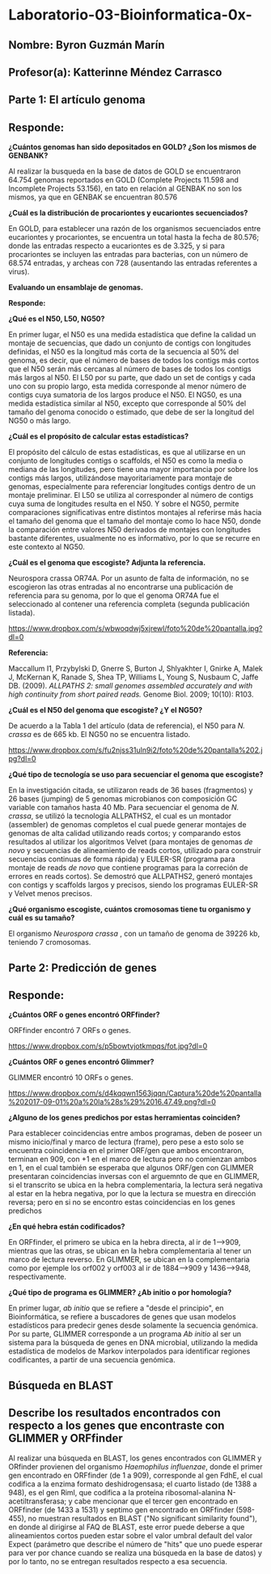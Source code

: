 # Laboratorio-03-Bioinformatica-0x-

## Nombre: Byron Guzmán Marín

## Profesor(a): Katterinne Méndez Carrasco


## Parte 1: El artículo genoma

## Responde:
__¿Cuántos genomas han sido depositados en GOLD? ¿Son los mismos de GENBANK?__

Al realizar la busqueda en la base de datos de GOLD se encuentraron 64.754 genomas reportados en GOLD (Complete Projects 11.598 and Incomplete Projects 53.156), en tato en relación al GENBAK no son los mismos, ya que en GENBAK se encuentran 80.576

__¿Cuál es la distribución de procariontes y eucariontes secuenciados?__

En GOLD, para establecer una razón de los organismos secuenciados entre eucariontes y procariontes, se encuentra un total hasta la fecha de  80.576; donde las entradas respecto a eucariontes es de 3.325, y si para procariontes se incluyen las entradas para bacterias, con un número de 68.574 entradas, y archeas con 728 (ausentando las entradas referentes a virus).

__Evaluando un ensamblaje de genomas.__

__Responde:__

__¿Qué es el N50, L50, NG50?__

En primer lugar, el N50 es una medida estadística que define la calidad un montaje de secuencias, que dado un conjunto de contigs con longitudes definidas, el N50 es la longitud más corta de la secuencia al 50% del genoma, es decir, que el número de bases de todos los contigs más cortos que el N50 serán más cercanas al número de bases de todos los contigs más largos al N50. El L50 por su parte, que dado un set de contigs y cada uno con su propio largo, esta medida corresponde al menor número de contigs cuya sumatoria de los largos produce el N50. El NG50, es una medida estadística similar al N50, excepto que corresponde al 50% del tamaño del genoma conocido o estimado, que debe de ser la longitud del NG50 o más largo. 

__¿Cuál es el propósito de calcular estas estadísticas?__

El propósito del cálculo de estas estadísticas, es que al utilizarse en un conjunto de longitudes contigs o scaffolds, el N50 es como la media o mediana de las longitudes, pero tiene una mayor importancia por sobre los contigs más largos, utilizándose mayoritariamente para montaje de genomas, especialmente para referenciar longitudes contigs dentro de un montaje preliminar. El L50 se utiliza al corresponder al número de contigs cuya suma de longitudes resulta en el N50. Y sobre el NG50, permite comparaciones significativas entre distintos montajes al referirse más hacia el tamaño del genoma que el tamaño del montaje como lo hace N50, donde la comparación entre valores N50 derivados de montajes con longitudes bastante diferentes, usualmente no es informativo, por lo que se recurre en este contexto al NG50.

__¿Cuál es el genoma que escogiste? Adjunta la referencia.__

 Neurospora crassa </em> OR74A. Por un asunto de falta de información, no se escogieron las otras entradas al no encontrarse una publicación de referencia para su genoma, por lo que el genoma OR74A fue el seleccionado al contener una referencia completa (segunda publicación listada).

https://www.dropbox.com/s/wbwoqdwj5xjrewl/foto%20de%20pantalla.jpg?dl=0

__Referencia:__

Maccallum I1, Przybylski D, Gnerre S, Burton J, Shlyakhter I, Gnirke A, Malek J, McKernan K, Ranade S, Shea TP, Williams L, Young S, Nusbaum C, Jaffe DB. (2009). <em>ALLPATHS 2: small genomes assembled accurately and with high continuity from short paired reads.</em> Genome Biol. 2009; 10(10): R103. 

__¿Cuál es el N50 del genoma que escogiste? ¿Y el NG50?__

De acuerdo a la Tabla 1 del artículo (data de referencia), el N50 para <em> N. crassa </em> es de 665 kb. El NG50 no se encuentra listado.

https://www.dropbox.com/s/fu2njss31uln9i2/foto%20de%20pantalla%202.jpg?dl=0

__¿Qué tipo de tecnología se uso para secuenciar el genoma que escogiste?__

En la investigación citada, se utilizaron reads de 36 bases (fragmentos) y 26 bases (jumping) de 5 genomas microbianos con composición GC variable con tamaños hasta 40 Mb. Para secuenciar el genoma de <em>N. crassa</em>, se utilizó la tecnologia ALLPATHS2, el cual es un montador (assembler) de genomas completos el cual puede generar montajes de genomas de alta calidad utilizando reads cortos; y comparando estos resultados al utilizar los algoritmos Velvet (para montajes de genomas <em> de novo </em> y secuencias de alineamiento de reads cortos, utilizado para construir secuencias continuas de forma rápida) y EULER-SR (programa para montaje de reads <em> de novo </em> que contiene programas para la correción de errores en reads cortos). Se demostró que ALLPATHS2, generó montajes con contigs y scaffolds largos y precisos, siendo los programas EULER-SR y Velvet menos precisos.

__¿Qué organismo escogiste, cuántos cromosomas tiene tu organismo y cuál es su tamaño?__

El organismo <em> Neurospora crassa </em>, con un tamaño de genoma de 39226 kb, teniendo 7 cromosomas. 

## Parte 2: Predicción de genes

## Responde:

__¿Cuántos ORF o genes encontró ORFfinder?__

ORFfinder encontró 7 ORFs o genes.

https://www.dropbox.com/s/p5bowtvjotkmpqs/fot.jpg?dl=0

__¿Cuántos ORF o genes encontró Glimmer?__

GLIMMER encontró 10 ORFs o genes.

https://www.dropbox.com/s/d4kqqwn1563jqqn/Captura%20de%20pantalla%202017-09-01%20a%20la%28s%29%2016.47.49.png?dl=0

__¿Alguno de los genes predichos por estas herramientas coinciden?__

Para establecer coincidencias entre ambos programas, deben de poseer un mismo inicio/final y marco de lectura (frame), pero pese a esto solo se encuentra coincidencia en el primer ORF/gen que ambos encontraron,  terminan en 909, con +1 en el marco de lectura pero no comienzan ambos en 1, en el cual también se esperaba que algunos ORF/gen con GLIMMER presentaran coincidencias inversas con el arguemnto de que en GLIMMER, si el transcrito se ubica en la hebra complementaria, la lectura será negativa al estar en la hebra negativa, por lo que la lectura se muestra en dirección reversa; pero en si no se encontro estas coincidencias en los genes predichos

__¿En qué hebra están codificados?__

En ORFfinder, el primero se ubica en la hebra directa, al ir de 1-->909, mientras que las otras, se ubican en la hebra complementaria al tener un marco de lectura reverso. En GLIMMER, se ubican en la complementaria como por ejemple los orf002 y orf003 al ir de 1884-->909 y 1436-->948, respectivamente.

__¿Qué tipo de programa es GLIMMER? ¿Ab initio o por homología?__

 En primer lugar, <em> ab initio </em> que se refiere a "desde el principio", en Bioinformática, se refiere a buscadores de genes que usan modelos estadísticos para predecir genes desde solamente la secuencia genómica. Por su parte, GLIMMER corresponde a un programa <em> Ab initio </em> al ser un sistema para la búsqueda de genes en DNA microbial, utilizando la medida estadística de modelos de Markov interpolados para identificar regiones codificantes, a partir de una secuencia genómica.

## Búsqueda en BLAST

## Describe los resultados encontrados con respecto a los genes que encontraste con GLIMMER y ORFfinder

Al realizar una búsqueda en BLAST, los genes encontrados con GLIMMER y ORfinder provienen del organismo <em>Haemophilus influenzae</em>, donde el primer gen encontrado en ORFfinder (de 1 a 909), corresponde al gen FdhE, el cual codifica a la enzima formato deshidrogensasa; el cuarto listado (de 1388 a 948), es el gen Riml, que codifica a la proteína ribosomal-alanina N-acetiltransferasa;  y cabe mencionar que el tercer gen encontrado  en ORFfinder (de 1433 a 1531) y septimo gen encontrado  en ORFfinder (598-455), no muestran resultados en BLAST ("No significant similarity found"), en donde al dirigirse al FAQ de BLAST, este error puede deberse a que alineamientos cortos pueden estar sobre el valor umbral default del valor Expect (parámetro que describe el número de "hits" que uno puede esperar para ver por chance cuando se realiza una búsqueda en la base de datos) y por lo tanto, no se entregan resultados respecto a esa secuencia.
